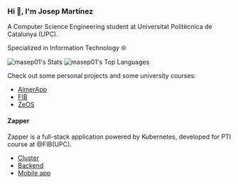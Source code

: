### Hi 👋, I'm Josep Martínez
A Computer Science Engineering student at Universitat Politècnica de Catalunya (UPC).

Specialized in Information Technology 🌐

![masep01's Stats](https://github-readme-stats.vercel.app/api?username=masep01&theme=tokyonight&show_icons=true&hide_border=false&count_private=true)
![masep01's Top Languages](https://github-readme-stats.vercel.app/api/top-langs/?username=masep01&theme=tokyonight&show_icons=true&hide_border=false&layout=compact)

<!-- ![masep01's Streak](https://github-readme-streak-stats.herokuapp.com/?user=masep01&theme=tokyonight&hide_border=false) 

<a href="https://linkedin.com/in/josep-martinez-garcia" target="blank"><img align="center" src="https://raw.githubusercontent.com/rahuldkjain/github-profile-readme-generator/master/src/images/icons/Social/linked-in-alt.svg" alt="josep-martinez-garcia" height="30" width="40" /></a>
</p>
-->

Check out some personal projects and some university courses:
- [AlmerApp](https://github.com/masep01/FIB)
- [FIB](https://github.com/masep01/FIB)
- [ZeOS](https://github.com/masep01/SOA-FIB)
  
#### Zapper
Zapper is a full-stack application powered by Kubernetes, developed for PTI course at @FIB(UPC).
- [Cluster](https://github.com/masep01/zapper-cluster)
- [Backend](https://github.com/masep01/zapper-backend)
- [Mobile app](https://github.com/masep01/zapper-app)

